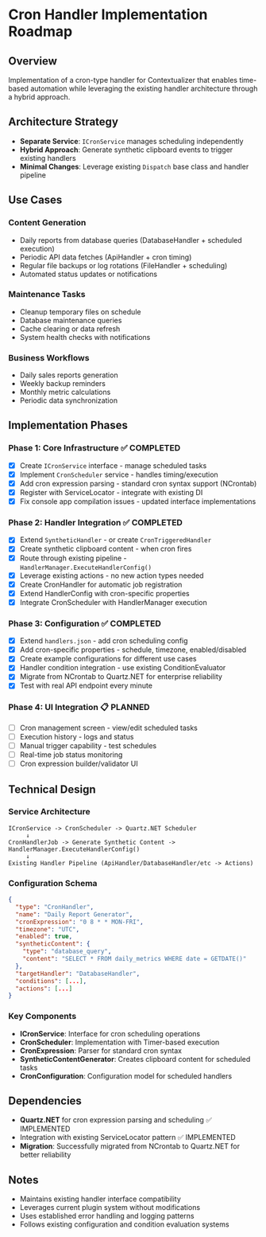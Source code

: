 # Cron Handler Implementation Roadmap

## Overview
Implementation of a cron-type handler for Contextualizer that enables time-based automation while leveraging the existing handler architecture through a hybrid approach.

## Architecture Strategy
- **Separate Service**: `ICronService` manages scheduling independently
- **Hybrid Approach**: Generate synthetic clipboard events to trigger existing handlers
- **Minimal Changes**: Leverage existing `Dispatch` base class and handler pipeline

## Use Cases

### Content Generation
- Daily reports from database queries (DatabaseHandler + scheduled execution)
- Periodic API data fetches (ApiHandler + cron timing)
- Regular file backups or log rotations (FileHandler + scheduling)
- Automated status updates or notifications

### Maintenance Tasks
- Cleanup temporary files on schedule
- Database maintenance queries
- Cache clearing or data refresh
- System health checks with notifications

### Business Workflows
- Daily sales reports generation
- Weekly backup reminders
- Monthly metric calculations
- Periodic data synchronization

## Implementation Phases

### Phase 1: Core Infrastructure ✅ COMPLETED
- [x] Create `ICronService` interface - manage scheduled tasks
- [x] Implement `CronScheduler` service - handles timing/execution
- [x] Add cron expression parsing - standard cron syntax support (NCrontab)
- [x] Register with ServiceLocator - integrate with existing DI
- [x] Fix console app compilation issues - updated interface implementations

### Phase 2: Handler Integration ✅ COMPLETED
- [x] Extend `SyntheticHandler` - or create `CronTriggeredHandler` 
- [x] Create synthetic clipboard content - when cron fires
- [x] Route through existing pipeline - `HandlerManager.ExecuteHandlerConfig()`
- [x] Leverage existing actions - no new action types needed
- [x] Create CronHandler for automatic job registration
- [x] Extend HandlerConfig with cron-specific properties
- [x] Integrate CronScheduler with HandlerManager execution

### Phase 3: Configuration ✅ COMPLETED
- [x] Extend `handlers.json` - add cron scheduling config
- [x] Add cron-specific properties - schedule, timezone, enabled/disabled
- [x] Create example configurations for different use cases
- [x] Handler condition integration - use existing ConditionEvaluator
- [x] Migrate from NCrontab to Quartz.NET for enterprise reliability
- [x] Test with real API endpoint every minute

### Phase 4: UI Integration 📋 PLANNED
- [ ] Cron management screen - view/edit scheduled tasks
- [ ] Execution history - logs and status  
- [ ] Manual trigger capability - test schedules
- [ ] Real-time job status monitoring
- [ ] Cron expression builder/validator UI

## Technical Design

### Service Architecture
```
ICronService -> CronScheduler -> Quartz.NET Scheduler
     ↓
CronHandlerJob -> Generate Synthetic Content -> HandlerManager.ExecuteHandlerConfig()
     ↓
Existing Handler Pipeline (ApiHandler/DatabaseHandler/etc -> Actions)
```

### Configuration Schema
```json
{
  "type": "CronHandler",
  "name": "Daily Report Generator",
  "cronExpression": "0 8 * * MON-FRI",
  "timezone": "UTC",
  "enabled": true,
  "syntheticContent": {
    "type": "database_query",
    "content": "SELECT * FROM daily_metrics WHERE date = GETDATE()"
  },
  "targetHandler": "DatabaseHandler",
  "conditions": [...],
  "actions": [...]
}
```

### Key Components
- **ICronService**: Interface for cron scheduling operations
- **CronScheduler**: Implementation with Timer-based execution
- **CronExpression**: Parser for standard cron syntax
- **SyntheticContentGenerator**: Creates clipboard content for scheduled tasks
- **CronConfiguration**: Configuration model for scheduled handlers

## Dependencies
- **Quartz.NET** for cron expression parsing and scheduling ✅ IMPLEMENTED
- Integration with existing ServiceLocator pattern ✅ IMPLEMENTED
- **Migration**: Successfully migrated from NCrontab to Quartz.NET for better reliability

## Notes
- Maintains existing handler interface compatibility
- Leverages current plugin system without modifications
- Uses established error handling and logging patterns
- Follows existing configuration and condition evaluation systems